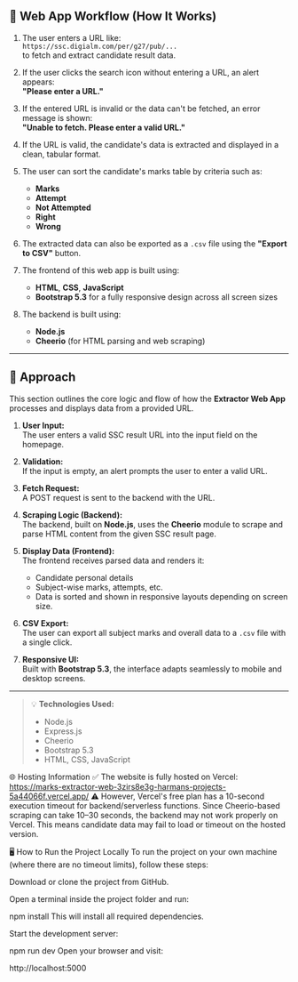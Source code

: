 ## 🔄 Web App Workflow (How It Works)

1. The user enters a URL like:  
   `https://ssc.digialm.com/per/g27/pub/...`  
   to fetch and extract candidate result data.

2. If the user clicks the search icon without entering a URL, an alert appears:  
   **"Please enter a URL."**

3. If the entered URL is invalid or the data can't be fetched, an error message is shown:  
   **"Unable to fetch. Please enter a valid URL."**

4. If the URL is valid, the candidate's data is extracted and displayed in a clean, tabular format.

5. The user can sort the candidate's marks table by criteria such as:
   - **Marks**
   - **Attempt**
   - **Not Attempted**
   - **Right**
   - **Wrong**

6. The extracted data can also be exported as a `.csv` file using the **"Export to CSV"** button.

7. The frontend of this web app is built using:
   - **HTML**, **CSS**, **JavaScript**
   - **Bootstrap 5.3** for a fully responsive design across all screen sizes

8. The backend is built using:
   - **Node.js**
   - **Cheerio** (for HTML parsing and web scraping)

---

## 🧩 Approach

This section outlines the core logic and flow of how the **Extractor Web App** processes and displays data from a provided URL.

1. **User Input:**  
   The user enters a valid SSC result URL into the input field on the homepage.

2. **Validation:**  
   If the input is empty, an alert prompts the user to enter a valid URL.

3. **Fetch Request:**  
   A POST request is sent to the backend with the URL.

4. **Scraping Logic (Backend):**  
   The backend, built on **Node.js**, uses the **Cheerio** module to scrape and parse HTML content from the given SSC result page.

5. **Display Data (Frontend):**  
   The frontend receives parsed data and renders it:
   - Candidate personal details
   - Subject-wise marks, attempts, etc.
   - Data is sorted and shown in responsive layouts depending on screen size.

6. **CSV Export:**  
   The user can export all subject marks and overall data to a `.csv` file with a single click.

7. **Responsive UI:**  
   Built with **Bootstrap 5.3**, the interface adapts seamlessly to mobile and desktop screens.

---

> 💡 **Technologies Used:**  
> - Node.js  
> - Express.js  
> - Cheerio  
> - Bootstrap 5.3  
> - HTML, CSS, JavaScript

🌐 Hosting Information
✅ The website is fully hosted on Vercel: https://marks-extractor-web-3zirs8e3g-harmans-projects-5a44066f.vercel.app/
⚠️ However, Vercel's free plan has a 10-second execution timeout for backend/serverless functions. Since Cheerio-based scraping can take 10–30 seconds, the backend may not work properly on Vercel. This means candidate data may fail to load or timeout on the hosted version.


🖥️ How to Run the Project Locally
To run the project on your own machine (where there are no timeout limits), follow these steps:

Download or clone the project from GitHub.

Open a terminal inside the project folder and run:

npm install
This will install all required dependencies.

Start the development server:

npm run dev
Open your browser and visit:

http://localhost:5000
